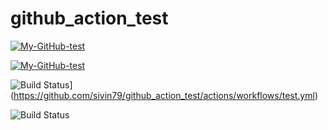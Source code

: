 # github_action_test



[![My-GitHub-test](https://github.com/sivin79/github_action_test/actions/workflows/test.yml/badge.svg)](https://github.com/sivin79/github_action_test/actions/workflows/My-GitHub-test)

[![My-GitHub-test](https://github.com/sivin79/github_action_test/actions/workflows/My-GitHub-test/badge.svg?branch=main)](https://github.com/sivin79/github_action_test/actions/workflows/test.yml)


![Build Status](https://github.com/sivin79/github_action_test/workflows/My-GitHub-test/badge.svg)](https://github.com/sivin79/github_action_test/actions/workflows/test.yml)


![Build Status](https://github.com/sivin79/github_action_test/workflows/My-GitHub-test/badge.svg)
